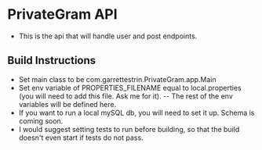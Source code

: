 # PrivateGram API
- This is the api that will handle user and post endpoints.

## Build Instructions
- Set main class to be com.garrettestrin.PrivateGram.app.Main
- Set env variable of PROPERTIES_FILENAME equal to local.properties (you will need to add this file. Ask me for it).
    -- The rest of the env variables will be defined here.
- If you want to run a local mySQL db, you will need to set it up. Schema is coming soon.
- I would suggest setting tests to run before building, so that the build doesn't even start if tests do not pass.
